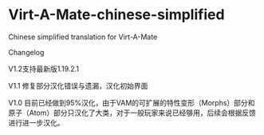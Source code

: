 # Virt-A-Mate-chinese-simplified
Chinese simplified translation for Virt-A-Mate


Changelog

V1.2支持最新版1.19.2.1

V1.1
修复部分汉化错误与遗漏，汉化初始界面

V1.0
目前已经做到95%汉化，由于VAM的可扩展的特性变形（Morphs）部分和原子（Atom）部分只汉化了大类，对于一般玩家来说已经够用，后续会根据反馈进行进一步汉化。
